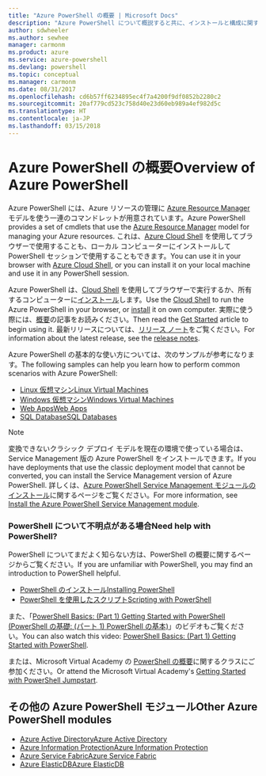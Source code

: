 ```yaml
---
title: "Azure PowerShell の概要 | Microsoft Docs"
description: "Azure PowerShell について概説すると共に、インストールと構成に関するページへのリンクを紹介します。"
author: sdwheeler
ms.author: sewhee
manager: carmonm
ms.product: azure
ms.service: azure-powershell
ms.devlang: powershell
ms.topic: conceptual
ms.manager: carmonm
ms.date: 08/31/2017
ms.openlocfilehash: cd6b57ff6234895ec4f7a4200f9df0852b2280c2
ms.sourcegitcommit: 20af779cd523c758d40e23d60eb989a4ef982d5c
ms.translationtype: HT
ms.contentlocale: ja-JP
ms.lasthandoff: 03/15/2018
---
```

# <a name="overview-of-azure-powershell"></a><span data-ttu-id="31ffe-103">Azure PowerShell の概要</span><span class="sxs-lookup"><span data-stu-id="31ffe-103">Overview of Azure PowerShell</span></span>

<span data-ttu-id="31ffe-104">Azure PowerShell には、Azure リソースの管理に [Azure Resource Manager](/azure/azure-resource-manager/resource-group-overview) モデルを使う一連のコマンドレットが用意されています。</span><span class="sxs-lookup"><span data-stu-id="31ffe-104">Azure PowerShell provides a set of cmdlets that use the [Azure Resource Manager](/azure/azure-resource-manager/resource-group-overview) model for managing your Azure resources.</span></span> <span data-ttu-id="31ffe-105">これは、[Azure Cloud Shell](/azure/cloud-shell/overview) を使用してブラウザーで使用することも、ローカル コンピューターにインストールして PowerShell セッションで使用することもできます。</span><span class="sxs-lookup"><span data-stu-id="31ffe-105">You can use it in your browser with [Azure Cloud Shell](/azure/cloud-shell/overview), or you can install it on your local machine and use it in any PowerShell session.</span></span>

<span data-ttu-id="31ffe-106">Azure PowerShell は、[Cloud Shell](/azure/cloud-shell/overview) を使用してブラウザーで実行するか、所有するコンピューターに[インストール](install-azurerm-ps.md)します。</span><span class="sxs-lookup"><span data-stu-id="31ffe-106">Use the [Cloud Shell](/azure/cloud-shell/overview) to run the Azure PowerShell in your browser, or [install](install-azurerm-ps.md) it on own computer.</span></span> <span data-ttu-id="31ffe-107">実際に使う際には、[概要](get-started-azureps.md)の記事をお読みください。</span><span class="sxs-lookup"><span data-stu-id="31ffe-107">Then read the [Get Started](get-started-azureps.md) article to begin using it.</span></span> <span data-ttu-id="31ffe-108">最新リリースについては、[リリース ノート](release-notes-azureps.md)をご覧ください。</span><span class="sxs-lookup"><span data-stu-id="31ffe-108">For information about the latest release, see the [release notes](release-notes-azureps.md).</span></span>

<span data-ttu-id="31ffe-109">Azure PowerShell の基本的な使い方については、次のサンプルが参考になります。</span><span class="sxs-lookup"><span data-stu-id="31ffe-109">The following samples can help you learn how to perform common scenarios with Azure PowerShell:</span></span>

* [<span data-ttu-id="31ffe-110">Linux 仮想マシン</span><span class="sxs-lookup"><span data-stu-id="31ffe-110">Linux Virtual Machines</span></span>](/azure/virtual-machines/virtual-machines-linux-powershell-samples?toc=/powershell/azure/toc.json)
* [<span data-ttu-id="31ffe-111">Windows 仮想マシン</span><span class="sxs-lookup"><span data-stu-id="31ffe-111">Windows Virtual Machines</span></span>](/azure/virtual-machines/virtual-machines-windows-powershell-samples?toc=/powershell/azure/toc.json)
* [<span data-ttu-id="31ffe-112">Web Apps</span><span class="sxs-lookup"><span data-stu-id="31ffe-112">Web Apps</span></span>](/azure/app-service-web/app-service-powershell-samples?toc=/powershell/azure/toc.json)
* [<span data-ttu-id="31ffe-113">SQL Database</span><span class="sxs-lookup"><span data-stu-id="31ffe-113">SQL Databases</span></span>](/azure/sql-database/sql-database-powershell-samples?toc=/powershell/azure/toc.json)

> [!NOTE]
> <span data-ttu-id="31ffe-114">変換できないクラシック デプロイ モデルを現在の環境で使っている場合は、Service Management 版の Azure PowerShell をインストールできます。</span><span class="sxs-lookup"><span data-stu-id="31ffe-114">If you have deployments that use the classic deployment model that cannot be converted, you can install the Service Management version of Azure PowerShell.</span></span> <span data-ttu-id="31ffe-115">詳しくは、[Azure PowerShell Service Management モジュールのインストール](/powershell/azure/servicemanagement/install-azure-ps)に関するページをご覧ください。</span><span class="sxs-lookup"><span data-stu-id="31ffe-115">For more information, see [Install the Azure PowerShell Service Management module](/powershell/azure/servicemanagement/install-azure-ps).</span></span>


### <a name="need-help-with-powershell"></a><span data-ttu-id="31ffe-116">PowerShell について不明点がある場合</span><span class="sxs-lookup"><span data-stu-id="31ffe-116">Need help with PowerShell?</span></span>

<span data-ttu-id="31ffe-117">PowerShell についてまだよく知らない方は、PowerShell の概要に関するページからご覧ください。</span><span class="sxs-lookup"><span data-stu-id="31ffe-117">If you are unfamiliar with PowerShell, you may find an introduction to PowerShell helpful.</span></span>

* [<span data-ttu-id="31ffe-118">PowerShell のインストール</span><span class="sxs-lookup"><span data-stu-id="31ffe-118">Installing PowerShell</span></span>](/powershell/scripting/installing-windows-powershell)
* [<span data-ttu-id="31ffe-119">PowerShell を使用したスクリプト</span><span class="sxs-lookup"><span data-stu-id="31ffe-119">Scripting with PowerShell</span></span>](/powershell/scripting/scripting-with-windows-powershell)

<span data-ttu-id="31ffe-120">また、「[PowerShell Basics: (Part 1) Getting Started with PowerShell (PowerShell の基礎: (パート 1) PowerShell の基本)](https://channel9.msdn.com/Blogs/Taste-of-Premier/PowerShellBasicsPart1)」のビデオもご覧ください。</span><span class="sxs-lookup"><span data-stu-id="31ffe-120">You can also watch this video: [PowerShell Basics: (Part 1) Getting Started with PowerShell](https://channel9.msdn.com/Blogs/Taste-of-Premier/PowerShellBasicsPart1).</span></span>

<span data-ttu-id="31ffe-121">または、Microsoft Virtual Academy の [PowerShell の概要](https://mva.microsoft.com/liveevents/powershell-jumpstart)に関するクラスにご参加ください。</span><span class="sxs-lookup"><span data-stu-id="31ffe-121">Or attend the Microsoft Virtual Academy's [Getting Started with PowerShell Jumpstart](https://mva.microsoft.com/liveevents/powershell-jumpstart).</span></span>

## <a name="other-azure-powershell-modules"></a><span data-ttu-id="31ffe-122">その他の Azure PowerShell モジュール</span><span class="sxs-lookup"><span data-stu-id="31ffe-122">Other Azure PowerShell modules</span></span>

* [<span data-ttu-id="31ffe-123">Azure Active Directory</span><span class="sxs-lookup"><span data-stu-id="31ffe-123">Azure Active Directory</span></span>](/powershell/azure/active-directory/)
* [<span data-ttu-id="31ffe-124">Azure Information Protection</span><span class="sxs-lookup"><span data-stu-id="31ffe-124">Azure Information Protection</span></span>](/powershell/azure/aip/)
* [<span data-ttu-id="31ffe-125">Azure Service Fabric</span><span class="sxs-lookup"><span data-stu-id="31ffe-125">Azure Service Fabric</span></span>](/powershell/azure/service-fabric/)
* [<span data-ttu-id="31ffe-126">Azure ElasticDB</span><span class="sxs-lookup"><span data-stu-id="31ffe-126">Azure ElasticDB</span></span>](/powershell/azure/elasticdbjobs/)
